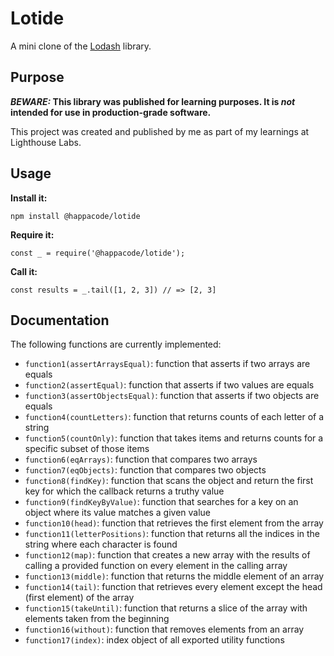 # Lotide

A mini clone of the [Lodash](https://lodash.com) library.

## Purpose

**_BEWARE:_ This library was published for learning purposes. It is _not_ intended for use in production-grade software.**

This project was created and published by me as part of my learnings at Lighthouse Labs. 

## Usage

**Install it:**

`npm install @happacode/lotide`

**Require it:**

`const _ = require('@happacode/lotide');`

**Call it:**

`const results = _.tail([1, 2, 3]) // => [2, 3]`

## Documentation

The following functions are currently implemented:

* `function1(assertArraysEqual)`: function that asserts if two arrays are equals
* `function2(assertEqual)`: function that asserts if two values are equals
* `function3(assertObjectsEqual)`: function that asserts if two objects are equals
* `function4(countLetters)`: function that returns counts of each letter of a string 
* `function5(countOnly)`: function that takes items and returns counts for a specific subset of those items 
* `function6(eqArrays)`: function that compares two arrays 
* `function7(eqObjects)`: function that compares two objects 
* `function8(findKey)`: function that scans the object and return the first key for which the callback returns a truthy value 
* `function9(findKeyByValue)`: function that searches for a key on an object where its value matches a given value 
* `function10(head)`:  function that retrieves the first element from the array 
* `function11(letterPositions)`:  function that returns all the indices in the string where each character is found 
* `function12(map)`:  function that creates a new array with the results of calling a provided function on every element in the calling array 
* `function13(middle)`:  function that returns the middle element of an array 
* `function14(tail)`:  function that retrieves every element except the head (first element) of the array 
* `function15(takeUntil)`:  function that returns a slice of the array with elements taken from the beginning 
* `function16(without)`:  function that removes elements from an array  
* `function17(index)`:  index object of all exported utility functions 
 
